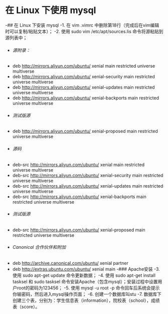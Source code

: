 # 在 Linux 下使用 mysql
 -## 在 Linux 下安装 mysql
 -1. 在 vim .vimrc 中删除第18行（完成后在vim编辑时可以复制/粘贴文本）；
 -2. 使用 sudo vim /etc/apt/sources.lis 命令将源粘贴到源列表中；
 -   ###### 源附录：
 -   deb http://mirrors.aliyun.com/ubuntu/ xenial main restricted universe multiverse
 -   deb http://mirrors.aliyun.com/ubuntu/ xenial-security main restricted universe multiverse
 -   deb http://mirrors.aliyun.com/ubuntu/ xenial-updates main restricted universe multiverse
 -   deb http://mirrors.aliyun.com/ubuntu/ xenial-backports main restricted universe multiverse
 -   ###### 测试版源
 -   deb http://mirrors.aliyun.com/ubuntu/ xenial-proposed main restricted universe multiverse
 -   ###### 源码
 -   deb-src http://mirrors.aliyun.com/ubuntu/ xenial main restricted universe multiverse
 -   deb-src http://mirrors.aliyun.com/ubuntu/ xenial-security main restricted universe multiverse
 -   deb-src http://mirrors.aliyun.com/ubuntu/ xenial-updates main restricted universe multiverse
 -   deb-src http://mirrors.aliyun.com/ubuntu/ xenial-backports main restricted universe multiverse
 -   ###### 测试版源
 -   deb-src http://mirrors.aliyun.com/ubuntu/ xenial-proposed main restricted universe multiverse
 -   ###### Canonical 合作伙伴和附加
 -   deb http://archive.canonical.com/ubuntu/ xenial partner
 -   deb http://extras.ubuntu.com/ubuntu/ xenial main
 -### Apache安装
 -3. 使用 sudo apt-get update 命令更新数据；
 -4. 使用 sudo apt-get install tasksel 和 sudo tasksel 命令安装Apache（包含mysql）；安装过程中设置用户root的密码为123456；
 -5. 使用 mysql -u root -p 命令回车后系统会提示你输密码，然后进入mysql操作页面；
 -6. 创建一个数据库叫stu
 -7. 数据库下创建三个表，分别为：学生信息表（information），院校表（school），成绩表（score）。
